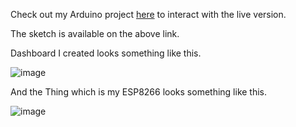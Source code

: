 Check out my Arduino project [here](https://create.arduino.cc/editor/aviral2399/a48f46e2-7bf3-48d7-9bfe-1d2ce06b6325) to interact with the live version.

The sketch is available on the above link.

Dashboard I created looks something like this.

![image](https://github.com/aviraw/ArduinoIoT_HomeAutomation/assets/47274991/8b8db84b-1189-4f96-a047-a8a433ba3f09)

And the Thing which is my ESP8266 looks something like this.

![image](https://github.com/aviraw/ArduinoIoT_HomeAutomation/assets/47274991/ba59a6ef-692c-483f-9ccf-2e549f89f47c)

